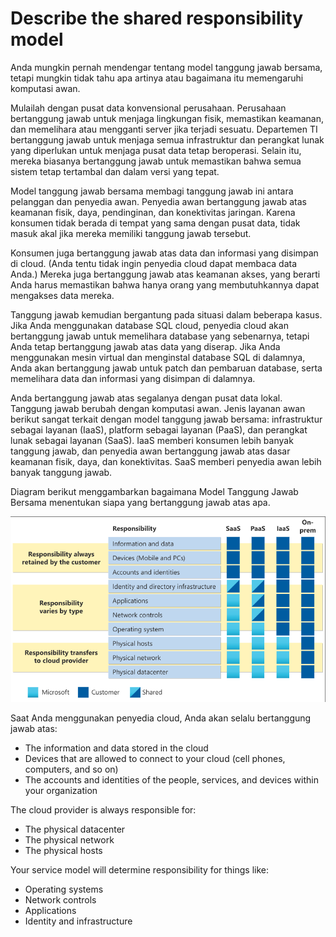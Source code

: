 # Describe the shared responsibility model

Anda mungkin pernah mendengar tentang model tanggung jawab bersama, tetapi mungkin tidak tahu apa artinya atau bagaimana itu memengaruhi komputasi awan.

Mulailah dengan pusat data konvensional perusahaan. Perusahaan bertanggung jawab untuk menjaga lingkungan fisik, memastikan keamanan, dan memelihara atau mengganti server jika terjadi sesuatu. Departemen TI bertanggung jawab untuk menjaga semua infrastruktur dan perangkat lunak yang diperlukan untuk menjaga pusat data tetap beroperasi. Selain itu, mereka biasanya bertanggung jawab untuk memastikan bahwa semua sistem tetap tertambal dan dalam versi yang tepat.

Model tanggung jawab bersama membagi tanggung jawab ini antara pelanggan dan penyedia awan. Penyedia awan bertanggung jawab atas keamanan fisik, daya, pendinginan, dan konektivitas jaringan. Karena konsumen tidak berada di tempat yang sama dengan pusat data, tidak masuk akal jika mereka memiliki tanggung jawab tersebut.

Konsumen juga bertanggung jawab atas data dan informasi yang disimpan di cloud. (Anda tentu tidak ingin penyedia cloud dapat membaca data Anda.) Mereka juga bertanggung jawab atas keamanan akses, yang berarti Anda harus memastikan bahwa hanya orang yang membutuhkannya dapat mengakses data mereka.

Tanggung jawab kemudian bergantung pada situasi dalam beberapa kasus. Jika Anda menggunakan database SQL cloud, penyedia cloud akan bertanggung jawab untuk memelihara database yang sebenarnya, tetapi Anda tetap bertanggung jawab atas data yang diserap. Jika Anda menggunakan mesin virtual dan menginstal database SQL di dalamnya, Anda akan bertanggung jawab untuk patch dan pembaruan database, serta memelihara data dan informasi yang disimpan di dalamnya.

Anda bertanggung jawab atas segalanya dengan pusat data lokal. Tanggung jawab berubah dengan komputasi awan. Jenis layanan awan berikut sangat terkait dengan model tanggung jawab bersama: infrastruktur sebagai layanan (IaaS), platform sebagai layanan (PaaS), dan perangkat lunak sebagai layanan (SaaS). IaaS memberi konsumen lebih banyak tanggung jawab, dan penyedia awan bertanggung jawab atas dasar keamanan fisik, daya, dan konektivitas. SaaS memberi penyedia awan lebih banyak tanggung jawab.

Diagram berikut menggambarkan bagaimana Model Tanggung Jawab Bersama menentukan siapa yang bertanggung jawab atas apa.

![cloud-service](../../../images/cloud-service-type.png)

Saat Anda menggunakan penyedia cloud, Anda akan selalu bertanggung jawab atas:

- The information and data stored in the cloud
- Devices that are allowed to connect to your cloud (cell phones, computers, and so on)
- The accounts and identities of the people, services, and devices within your organization

The cloud provider is always responsible for:
- The physical datacenter
- The physical network
- The physical hosts

Your service model will determine responsibility for things like:
- Operating systems
- Network controls
- Applications
- Identity and infrastructure
